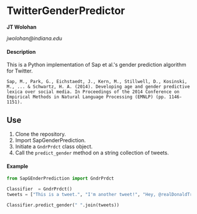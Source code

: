 # TwitterGenderPredictor

__JT Wolohan__

_jwolohan@indiana.edu_

#### Description
This is a Python implementation of Sap et al.'s gender prediction algorithm for Twitter.

    Sap, M., Park, G., Eichstaedt, J., Kern, M., Stillwell, D., Kosinski, M., ... & Schwartz, H. A. (2014). Developing age and gender predictive lexica over social media. In Proceedings of the 2014 Conference on Empirical Methods in Natural Language Processing (EMNLP) (pp. 1146-1151).

## Use 

1. Clone the repository.
2. Import SapGenderPrediction.
3. Initiate a `GndrPrdct` class object.
4. Call the `predict_gender` method on a string collection of tweets.

#### Example

```python
from SapGEnderPrediction import GndrPrdct

Classifier  = GndrPrdct()
tweets = ["This is a tweet.", "I'm another tweet!", "Hey, @realDonaldTrump, I'm yet another tweet!"]

Classifier.predict_gender(" ".join(tweets))
```



